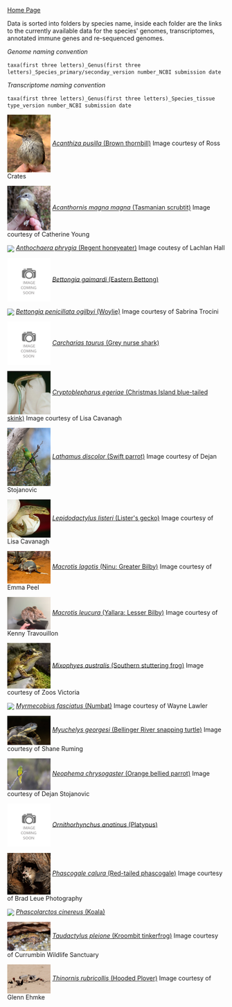 [Home Page](index.md)

Data is sorted into folders by species name, inside each folder are the links to the currently available data for the species' genomes, transcriptomes, annotated immune genes and re-sequenced genomes.</font>

*Genome naming convention*
```
taxa(first three letters)_Genus(first three letters)_Species_primary/seconday_version number_NCBI submission date
```

*Transcriptome naming convention*
```
taxa(first three letters)_Genus(first three letters)_Species_tissue type_version number_NCBI submission date
```

<img src = "images/Acanthiza_pusilla_magnirostris.jpg" width = 100 align = "center">  [*Acanthiza pusilla* (Brown thornbill)](./species/Acanthiza_pusilla.md) Image courtesy of Ross Crates

<img src = "images/Acanthornis_magnus_greenianus.jpg" width = 100 align = "center">  [*Acanthornis magna magna* (Tasmanian scrubtit)](./species/Acanthornis_magna_greeniana.md) Image courtesy of Catherine Young

<img src = "images/Anthochaera_phrygia.jpg" width = 100 align = "center">  [*Anthochaera phrygia* (Regent honeyeater)](./species/Anthochaera_phrygia.md) Image coutesy of Lachlan Hall

<img src = "images/Image-Coming-Soon.png" width = 100 align = "center">  [*Bettongia gaimardi* (Eastern Bettong)](./species/Bettongia_gaimardi.md)

<img src = "images/Bettongia_pencillata.jpg" width = 100 align = "center">  [*Bettongia penicillata ogilbyi* (Woylie)](./species/Bettongia_penicillata_ogilbyi.md)
Image courtesy of Sabrina Trocini

<img src = "images/Image-Coming-Soon.png" width = 100 align = "center">  [*Carcharias taurus* (Grey nurse shark)](./species/Carcharias_taurus.md)

<img src = "images/Cryptoblepharus_egeriae.jpg" width = 100 align = "center">  [*Cryptoblepharus egeriae* (Christmas Island blue-tailed skink)](./species/Cryptoblepharus_egeriae.md) Image courtesy of Lisa Cavanagh

<img src = "images/Lathamus_discolor.jpg" width = 100 align = "center">  [*Lathamus discolor* (Swift parrot)](./species/Lathamus_discolor.md) Image courtesy of Dejan Stojanovic

<img src = "images/Lepidodactylus_listeri.jpg" width = 100 align = "center">  [*Lepidodactylus listeri* (Lister's gecko)](./species/Lepidodactylus_listeri.md) Image courtesy of Lisa Cavanagh

<img src = "images/Macrotis_lagotis.jpg" width = 100 align = "center">  [*Macrotis lagotis* (Ninu: Greater Bilby)](./species/Macrotis_lagotis.md) Image courtesy of Emma Peel

<img src = "images/Macrotis_leucura.jpg" width = 100 align = "center">  [*Macrotis leucura* (Yallara: Lesser Bilby)](./species/Macrotis_leucura.md) Image courtesy of Kenny Travouillon

<img src = "images/Mixophyes_australis.jpg" width = 100 align = "center">  [*Mixophyes australis* (Southern stuttering frog)](./species/Mixophyes_australis.md) Image courtesy of Zoos Victoria

<img src = "images/Myrmecobius_fasciatus.jpg" width = 100 align = "center">  [*Myrmecobius fasciatus* (Numbat)](./species/Myrmecobius_fasciatus.md) Image courtesy of Wayne Lawler

<img src = "images/Myuchelys_georgesi.jpg" width = 100 align = "center">  [*Myuchelys georgesi* (Bellinger River snapping turtle)](./species/Myuchelys_georgesi.md) Image courtesy of Shane Ruming

<img src = "images/Neophema_chrysogaster.JPG" width = 100 align = "center">  [*Neophema chrysogaster* (Orange bellied parrot)](./species/Neophema_chrysogaster.md) Image courtesy of Dejan Stojanovic

<img src = "images/Image-Coming-Soon.png" width = 100 align = "center">  [*Ornithorhynchus anatinus* (Platypus)](./species/Ornithorhynchus_anatinus.md)

<img src = "images/Phascogale calura.jpg" width = 100 align = "center">  [*Phascogale calura* (Red-tailed phascogale)](./species/Phascogale_calura.md) Image courtesy of Brad Leue Photography

<img src = "images/Phascolartus_cinereus.jpg" width = 100 align = "center">  [*Phascolarctos cinereus* (Koala)](./species/Phascolarctos_cinereus.md)

<img src = "images/Taudactylus_pleione.jpg" width = 100 align = "center">  [*Taudactylus pleione* (Kroombit tinkerfrog)](./species/Taudactylus_pleione.md) Image courtesy of Currumbin Wildlife Sanctuary

<img src = "images/Thinornis_rubricollis.JPG" width = 100 align = "center">  [*Thinornis rubricollis* (Hooded Plover)](./species/Thinornis_rubricollis.md) Image courtesy of Glenn Ehmke



